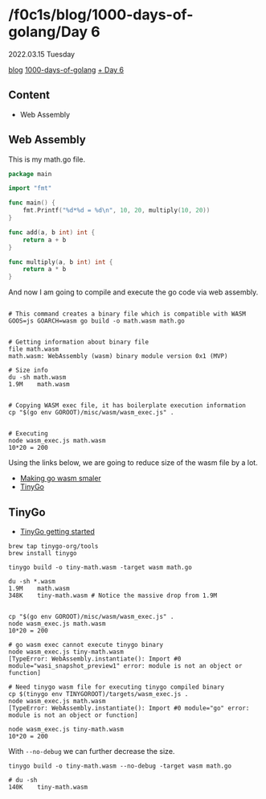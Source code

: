 <html lang="en">
<head>
<meta charset="UTF-8" />
<meta name="viewport" content="width=device-width, initial-scale=1" />
<title>blog.f0c1s.com/1000-days-of-golang/day 6</title>
<script src="../setup.js" async></script>
<link rel="stylesheet" href="../index.css" />
<link rel="stylesheet" href="../highlight/styles/monokai.min.css"/>
<script src="../highlight/highlight.min.js"></script>
</head>

<body onload="setup()">
<h1>/f0c1s/blog/1000-days-of-golang/Day 6</h1>

2022.03.15 Tuesday

<p>
    <a href="../index.html">blog</a>
    <a href="../1000-days-of-golang/1000-days-of-golang.html">1000-days-of-golang</a>
    <a href="../1000-days-of-golang/day-6-2022.04.30.html">+ Day 6</a>
</p>


## Content

- Web Assembly


## Web Assembly

This is my math.go file.

```go
package main

import "fmt"

func main() {
	fmt.Printf("%d*%d = %d\n", 10, 20, multiply(10, 20))
}

func add(a, b int) int {
	return a + b
}

func multiply(a, b int) int {
	return a * b
}
```

And now I am going to compile and execute the go code via web assembly.

```shell

# This command creates a binary file which is compatible with WASM
GOOS=js GOARCH=wasm go build -o math.wasm math.go


# Getting information about binary file
file math.wasm
math.wasm: WebAssembly (wasm) binary module version 0x1 (MVP)

# Size info
du -sh math.wasm
1.9M    math.wasm


# Copying WASM exec file, it has boilerplate execution information
cp "$(go env GOROOT)/misc/wasm/wasm_exec.js" .


# Executing
node wasm_exec.js math.wasm
10*20 = 200

```

Using the links below, we are going to reduce size of the wasm file by a lot.

- [Making go wasm smaler](https://dev.bitolog.com/minimizing-go-webassembly-binary-size/)
- [TinyGo](https://tinygo.org/)

## TinyGo

- [TinyGo getting started](https://tinygo.org/getting-started/install/macos/)

```shell
brew tap tinygo-org/tools
brew install tinygo

tinygo build -o tiny-math.wasm -target wasm math.go

du -sh *.wasm
1.9M    math.wasm
348K    tiny-math.wasm # Notice the massive drop from 1.9M


cp "$(go env GOROOT)/misc/wasm/wasm_exec.js" .
node wasm_exec.js math.wasm
10*20 = 200

# go wasm exec cannot execute tinygo binary
node wasm_exec.js tiny-math.wasm
[TypeError: WebAssembly.instantiate(): Import #0 module="wasi_snapshot_preview1" error: module is not an object or function]

# Need tinygo wasm file for executing tinygo compiled binary
cp $(tinygo env TINYGOROOT)/targets/wasm_exec.js .
node wasm_exec.js math.wasm
[TypeError: WebAssembly.instantiate(): Import #0 module="go" error: module is not an object or function]

node wasm_exec.js tiny-math.wasm
10*20 = 200

```

With `--no-debug` we can further decrease the size.

```shell
tinygo build -o tiny-math.wasm --no-debug -target wasm math.go

# du -sh
140K    tiny-math.wasm
```

</body>
</html>
